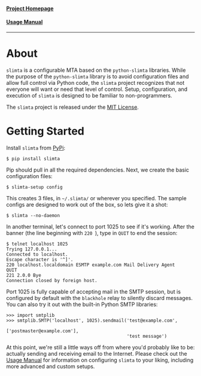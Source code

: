 #### [Project Homepage][1]
#### [Usage Manual][2]

--------------------

About
=====

`slimta` is a configurable MTA based on the `python-slimta` libraries. While
the purpose of the `python-slimta` library is to avoid configuration files and
allow full control via Python code, the `slimta` project recognizes that not
everyone will want or need that level of control. Setup, configuration, and
execution of `slimta` is designed to be familiar to non-programmers.

The `slimta` project is released under the [MIT License][3].

Getting Started
===============

Install `slimta` from [PyPi][4]:

```console
$ pip install slimta
```

Pip should pull in all the required dependencies. Next, we create the basic
configuration files:

```console
$ slimta-setup config
```

This creates 3 files, in `~/.slimta/` or wherever you specified. The sample
configs are designed to work out of the box, so lets give it a shot:

```console
$ slimta --no-daemon
```

In another terminal, let's connect to port 1025 to see if it's working. After
the banner (the line beginning with `220 `), type in `QUIT` to end the session:

```console
$ telnet localhost 1025
Trying 127.0.0.1...
Connected to localhost.
Escape character is '^]'.
220 localhost.localdomain ESMTP example.com Mail Delivery Agent
QUIT
221 2.0.0 Bye
Connection closed by foreign host.
```

Port 1025 is fully capable of accepting mail in the SMTP session, but is
configured by default with the `blackhole` relay to silently discard messages.
You can also try it out with the built-in Python SMTP libraries:

```pycon
>>> import smtplib
>>> smtplib.SMTP('localhost', 1025).sendmail('test@example.com',
                                             ['postmaster@example.com'],
                                             'test message')
```

At this point, we're still a little ways off from where you'd probably like to
be: actually sending and receiving email to the Internet. Please check out the
[Usage Manual][2] for information on configuring `slimta` to your liking,
including more advanced and custom setups.

[1]: http://slimta.github.io/
[2]: http://slimta.github.io/latest/manual/slimta.html
[3]: http://opensource.org/licenses/MIT
[4]: https://pypi.python.org/pypi/slimta/

